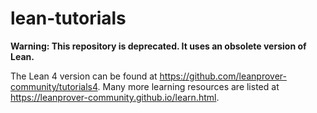 # lean-tutorials

**Warning: This repository is deprecated. It uses an obsolete version of Lean.**

The Lean 4 version can be found at https://github.com/leanprover-community/tutorials4. Many more learning resources are listed at https://leanprover-community.github.io/learn.html.
